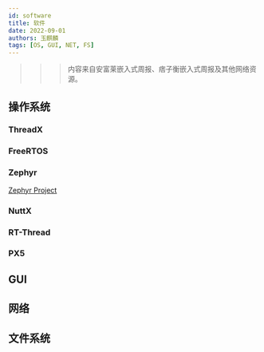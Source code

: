 ```yaml
---
id: software
title: 软件
date: 2022-09-01
authors: 玉麒麟
tags: [OS, GUI, NET, FS]
---
```


<!-- truncate -->

>>>内容来自安富莱嵌入式周报、痞子衡嵌入式周报及其他网络资源。

## 操作系统
### ThreadX

### FreeRTOS

### Zephyr
   [Zephyr Project](https://github.com/zephyrproject-rtos)
   
### NuttX 

### RT-Thread

### PX5



## GUI


## 网络


## 文件系统





